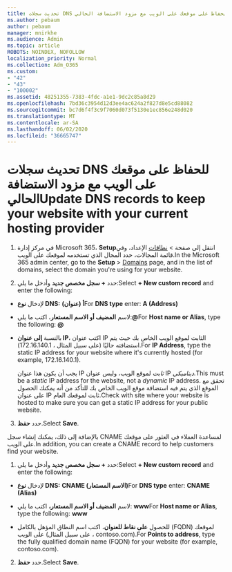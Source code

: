 ```yaml
---
title: تحديث سجلات DNS للحفاظ على موقعك على الويب مع مزود الاستضافة الحالي
ms.author: pebaum
author: pebaum
manager: mnirkhe
ms.audience: Admin
ms.topic: article
ROBOTS: NOINDEX, NOFOLLOW
localization_priority: Normal
ms.collection: Adm_O365
ms.custom:
- "42"
- "43"
- "100002"
ms.assetid: 48251355-7383-4fdc-a1e1-9dc2c85a8d29
ms.openlocfilehash: 7bd36c3954d12d3ee4ac624a2f827d8e5cd88082
ms.sourcegitcommit: bc7d6f4f3c9f7060d073f5130e1ec856e248d020
ms.translationtype: MT
ms.contentlocale: ar-SA
ms.lasthandoff: 06/02/2020
ms.locfileid: "36665747"
---
```

# <a name="update-dns-records-to-keep-your-website-with-your-current-hosting-provider"></a><span data-ttu-id="16b74-102">تحديث سجلات DNS للحفاظ على موقعك على الويب مع مزود الاستضافة الحالي</span><span class="sxs-lookup"><span data-stu-id="16b74-102">Update DNS records to keep your website with your current hosting provider</span></span>

1. <span data-ttu-id="16b74-103">في مركز إدارة Microsoft 365، **Setup**انتقل إلى صفحة  >  [نطاقات](https://portal.office.com/adminportal/home#/Domains) الإعداد، وفي قائمة المجالات، حدد المجال الذي تستخدمه لموقعك على الويب.</span><span class="sxs-lookup"><span data-stu-id="16b74-103">In the Microsoft 365 admin center, go to the **Setup** > [Domains](https://portal.office.com/adminportal/home#/Domains) page, and in the list of domains, select the domain you're using for your website.</span></span>

2. <span data-ttu-id="16b74-104">حدد **+ سجل مخصص جديد** وأدخل ما يلي:</span><span class="sxs-lookup"><span data-stu-id="16b74-104">Select **+ New custom record** and enter the following:</span></span>

  - <span data-ttu-id="16b74-105">لإدخال **نوع DNS:** **أ (عنوان)**</span><span class="sxs-lookup"><span data-stu-id="16b74-105">For **DNS type** enter: **A (Address)**</span></span>

  - <span data-ttu-id="16b74-106">لاسم **المضيف أو الاسم المستعار**، اكتب ما يلي:**@**</span><span class="sxs-lookup"><span data-stu-id="16b74-106">For **Host name or Alias**, type the following: **@**</span></span>

  - <span data-ttu-id="16b74-107">بالنسبة **إلى عنوان IP**، اكتب عنوان IP الثابت لموقع الويب الخاص بك حيث يتم استضافته حاليًا (على سبيل المثال ، 172.16.140.1).</span><span class="sxs-lookup"><span data-stu-id="16b74-107">For **IP Address**, type the static IP address for your website where it's currently hosted (for example, 172.16.140.1).</span></span>

    <span data-ttu-id="16b74-108">يجب أن يكون هذا عنوان IP *ثابت* لموقع الويب، وليس عنوان IP *ديناميكي.*</span><span class="sxs-lookup"><span data-stu-id="16b74-108">This must be a  *static*  IP address for the website, not a  *dynamic*  IP address.</span></span> <span data-ttu-id="16b74-109">تحقق مع الموقع الذي يتم فيه استضافة موقع الويب الخاص بك للتأكد من أنه يمكنك الحصول على عنوان IP ثابت لموقعك العام.</span><span class="sxs-lookup"><span data-stu-id="16b74-109">Check with site where your website is hosted to make sure you can get a static IP address for your public website.</span></span>

3. <span data-ttu-id="16b74-110">حدد **حفظ**.</span><span class="sxs-lookup"><span data-stu-id="16b74-110">Select **Save**.</span></span>

<span data-ttu-id="16b74-111">بالإضافة إلى ذلك، يمكنك إنشاء سجل CNAME لمساعدة العملاء في العثور على موقعك على الويب.</span><span class="sxs-lookup"><span data-stu-id="16b74-111">In addition, you can create a CNAME record to help customers find your website.</span></span>
  
1. <span data-ttu-id="16b74-112">حدد **+ سجل مخصص جديد** وأدخل ما يلي:</span><span class="sxs-lookup"><span data-stu-id="16b74-112">Select **+ New custom record** and enter the following:</span></span>

  - <span data-ttu-id="16b74-113">لإدخال **نوع DNS:** **CNAME (الاسم المستعار)**</span><span class="sxs-lookup"><span data-stu-id="16b74-113">For **DNS type** enter: **CNAME (Alias)**</span></span>

  - <span data-ttu-id="16b74-114">لاسم **المضيف أو الاسم المستعار،** اكتب ما يلي: **www**</span><span class="sxs-lookup"><span data-stu-id="16b74-114">For **Host name or Alias**, type the following: **www**</span></span>

  - <span data-ttu-id="16b74-115">للحصول **على نقاط للعنوان**، اكتب اسم النطاق المؤهل بالكامل (FQDN) لموقعك على الويب (على سبيل المثال ، contoso.com).</span><span class="sxs-lookup"><span data-stu-id="16b74-115">For **Points to address**, type the fully qualified domain name (FQDN) for your website (for example, contoso.com).</span></span>

2. <span data-ttu-id="16b74-116">حدد **حفظ**.</span><span class="sxs-lookup"><span data-stu-id="16b74-116">Select **Save**.</span></span>
